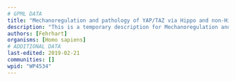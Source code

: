 ```yaml
---
# GPML DATA
title: "Mechanoregulation and pathology of YAP/TAZ via Hippo and non-Hippo mechanisms"
description: "This is a temporary description for Mechanoregulation and pathology of YAP/TAZ via Hippo and non-Hippo mechanisms"
authors: [Fehrhart]
organisms: [Homo sapiens]
# ADDITIONAL DATA
last-edited: 2019-02-21
communities: []
wpid: "WP4534"
---
```

